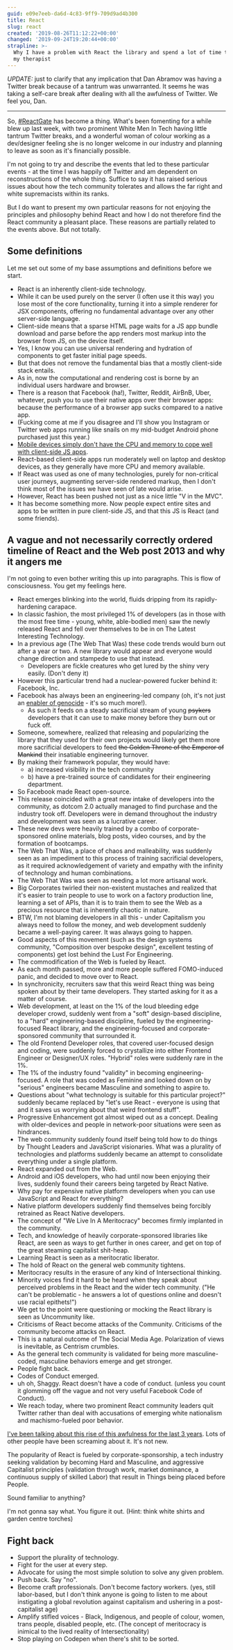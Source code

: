 ```yaml
---
guid: e09e7eeb-da6d-4c83-9ff9-709d9ad4b300
title: React
slug: react
created: '2019-08-26T11:12:22+00:00'
changed: '2019-09-24T19:20:44+00:00'
strapline: >-
  Why I have a problem with React the library and spend a lot of time talking to
  my therapist
---
```


*UPDATE:* just to clarify that any implication that Dan Abramov was having a Twitter break because of a tantrum was unwarranted. It seems he was taking a self-care break after dealing with all the awfulness of Twitter. We feel you, Dan.

----------

So, [#ReactGate](https://twitter.com/hashtag/Reactgate?src=hash) has become a thing. What's been fomenting for a while blew up last week, with two prominent White Men In Tech having little tantrum Twitter breaks, and a wonderful woman of colour working as a dev/designer feeling she is no longer welcome in our industry and planning to leave as soon as it's financially possible.

I'm not going to try and describe the events that led to these particular events - at the time I was happily off Twitter and am dependent on reconstructions of the whole thing. Suffice to say it has raised serious issues about how the tech community tolerates and allows the far right and white supremacists within its ranks.

But I do want to present my own particular reasons for not enjoying the principles and philosophy behind React and how I do not therefore find the React community a pleasant place. These reasons are partially related to the events above. But not totally. 

## Some definitions

Let me set out some of my base assumptions and definitions before we start.

- React is an inherently client-side technology.
- While it can be used purely on the server (I often use it this way) you lose most of the core functionality, turning it into a simple renderer for JSX components, offering no fundamental advantage over any other server-side language. 
- Client-side means that a sparse HTML page waits for a JS app bundle download and parse before the app renders most markup into the browser from JS, on the device itself.
- Yes, I know you can use universal rendering and hydration of components to get faster initial page speeds.
- But that does not remove the fundamental bias that a mostly client-side stack entails.
- As in, now the computational and rendering cost is borne by an individual users hardware and browser.
- There is a reason that Facebook (ha!), Twitter, Reddit, AirBnB, Uber, whatever, push you to use their native apps over their browser apps: because the performance of a browser app sucks compared to a native app.
- (Fucking come at me if you disagree and I'll show you Instagram or Twitter web apps running like snails on my mid-budget Android phone purchased just this year.)
- [Mobile devices simply don't have the CPU and memory to cope well with client-side JS apps](https://twitter.com/slightlylate/status/919989184881876992). 
- React-based client-side apps run moderately well on laptop and desktop devices, as they generally have more CPU and memory available. 
- If React was used as one of many technologies, purely for non-critical user journeys, augmenting server-side rendered markup, then I don't think most of the issues we have seen of late would arise.
- However, React has been pushed not just as a nice little "V in the MVC".
- It has become something more. Now people expect entire sites and apps to be written in pure client-side JS, and that this JS is React (and some friends).

## A vague and not necessarily correctly ordered timeline of React and the Web post 2013 and why it angers me

I'm not going to even bother writing this up into paragraphs. This is flow of consciousness. You get my feelings here.

- React emerges blinking into the world, fluids dripping from its rapidly-hardening carapace. 
- In classic fashion, the most privileged 1% of developers (as in those with the most free time - young, white, able-bodied men) saw the newly released React and fell over themselves to be in on The Latest Interesting Technology.
- In a previous age (The Web That Was) these code trends would burn out after a year or two. A new library would appear and everyone would change direction and stampede to use that instead. 
  - Developers are fickle creatures who get lured by the shiny very easily. (Don't deny it)
- However this particular trend had a nuclear-powered fucker behind it: Facebook, Inc.
- Facebook has always been an engineering-led company (oh, it's not just an [enabler of genocide](https://www.nytimes.com/2018/10/15/technology/myanmar-facebook-genocide.html) - it's so much more!). 
  - As such it feeds on a steady sacrificial stream of young <strike>psykers</strike> developers that it can use to make money before they burn out or fuck off.
- Someone, somewhere, realized that releasing and popularizing the library that they used for their own projects would likely get them more more sacrificial developers to feed <strike>the Golden Throne of the Emperor of Mankind</strike> their insatiable engineering turnover. 
- By making their framework popular, they would have: 
  - a) increased visibility in the tech community 
  - b) have a pre-trained source of candidates for their engineering department.
- So Facebook made React open-source.
- This release coincided with a great new intake of developers into the community, as dotcom 2.0 actually managed to find purchase and the industry took off. Developers were in demand throughout the industry and development was seen as a lucrative career.
- These new devs were heavily trained by a combo of corporate-sponsored online materials, blog posts, video courses, and by the formation of bootcamps.
- The Web That Was, a place of chaos and malleability, was suddenly seen as an impediment to this process of training sacrificial developers, as it required acknowledgement of variety and empathy with the infinity of technology and human combinations.
- The Web That Was was seen as needing a lot more artisanal work. 
- Big Corporates twirled their non-existent mustaches and realized that it's easier to train people to use to work on a factory production line, learning a set of APIs, than it is to train them to see the Web as a precious resource that is inherently chaotic in nature. 
- BTW, I'm not blaming developers in all this - under Capitalism you always need to follow the money, and web development suddenly became a well-paying career. It was always going to happen.
- Good aspects of this movement (such as the design systems community, "Composition over bespoke design", excellent testing of components) get lost behind the Lust For Engineering.
- The commodification of the Web is fueled by React.
- As each month passed, more and more people suffered FOMO-induced panic, and decided to move over to React.
- In synchronicity, recruiters saw that this weird React thing was being spoken about by their tame developers. They started asking for it as a matter of course. 
- Web development, at least on the 1% of the loud bleeding edge developer crowd, suddenly went from a "soft" design-based discipline, to a "hard" engineering-based discipline, fueled by the engineering-focused React library, and the engineering-focused and corporate-sponsored community that surrounded it. 
- The old Frontend Developer roles, that covered user-focused design and coding, were suddenly forced to crystallize into either Frontend Engineer or Designer/UX roles. "Hybrid" roles were suddenly rare in the 1%.
- The 1% of the industry found "validity" in becoming engineering-focused. A role that was coded as Feminine and looked down on by "serious" engineers became Masculine and something to aspire to.
- Questions about "what technology is suitable for this particular project?" suddenly became replaced by "let's use React - everyone is using that and it saves us worrying about that weird frontend stuff".
- Progressive Enhancement got almost wiped out as a concept. Dealing with older-devices and people in network-poor situations were seen as hindrances. 
- The web community suddenly found itself being told how to do things by Thought Leaders and JavaScript visionaries. What was a plurality of technologies and platforms suddenly became an attempt to consolidate everything under a single platform. 
- React expanded out from the Web.
- Android and iOS developers, who had until now been enjoying their lives, suddenly found their careers being targeted by React Native. 
- Why pay for expensive native platform developers when you can use JavaScript and React for everything?
- Native platform developers suddenly find themselves being forcibly retrained as React Native developers.
- The concept of "We Live In A Meritocracy" becomes firmly implanted in the community.
- Tech, and knowledge of heavily corporate-sponsored libraries like React, are seen as ways to get further in ones career, and get on top of the great steaming capitalist shit-heap.
- Learning React is seen as a meritocratic liberator. 
- The hold of React on the general web community tightens.
- Meritocracy results in the erasure of any kind of Intersectional thinking. 
- Minority voices find it hard to be heard when they speak about perceived problems in the React and the wider tech community. ("He can't be problematic - he answers a lot of questions online and doesn't use racial epithets!") 
- We get to the point were questioning or mocking the React library is seen as Uncommunity like.
- Criticisms of React become attacks of the Community. Criticisms of the community become attacks on React.
- This is a natural outcome of The Social Media Age. Polarization of views is inevitable, as Centrism crumbles. 
- As the general tech community is validated for being more masculine-coded, masculine behaviors emerge and get stronger.
- People fight back. 
- Codes of Conduct emerged. 
- uh oh, Shaggy. React doesn't have a code of conduct. (unless you count it glomming off the vague and not very useful Facebook Code of Conduct).
- We reach today, where two prominent React community leaders quit Twitter rather than deal with accusations of emerging white nationalism and machismo-fueled poor behavior. 

[I've been talking about this rise of this awfulness for the last 3 years](https://www.sonniesedge.net/posts/progressive-enhancement/). Lots of other people have been screaming about it. It's not new. 

The popularity of React is fueled by corporate-sponsorship, a tech industry seeking validation by becoming Hard and Masculine, and aggressive Capitalist principles (validation through work, market dominance, a continuous supply of skilled Labor) that result in Things being placed before People. 

Sound familiar to anything? 

I'm not gonna say what. You figure it out. (Hint: think white shirts and garden centre torches)

## Fight back

- Support the plurality of technology.
- Fight for the user at every step.
- Advocate for using the most simple solution to solve any given problem.
- Push back. Say "no".
- Become craft professionals. Don't become factory workers. (yes, still labor-based, but I don't think anyone is going to listen to me about instigating a global revolution against capitalism and ushering in a post-capitalist age)
- Amplify stifled voices - Black, Indigenous, and people of colour, women, trans people, disabled people, etc. (The concept of meritocracy is inimical to the lived reality of Intersectionality) 
- Stop playing on Codepen when there's shit to be sorted. 











